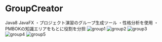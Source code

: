 # GroupCreator
Java8  JavaFX
・プロジェクト演習のグループ生成ツール
・性格分析を使用
・PMBOKの知識エリアをもとに役割を分担
![group1](https://user-images.githubusercontent.com/99701409/155055274-ee6e2966-b4e3-4862-8644-091519d13a3b.png)
![group2](https://user-images.githubusercontent.com/99701409/155055284-3690f153-72a3-4747-9e4d-a3932a5c95c1.png)
![group3](https://user-images.githubusercontent.com/99701409/155055288-5f0458ed-8fde-4592-81fb-b34d6dd3d9f2.png)
![group4](https://user-images.githubusercontent.com/99701409/155055295-d4660f8a-ccaa-4141-b7df-706c3929f1b6.png)
![group5](https://user-images.githubusercontent.com/99701409/155055302-d764cb03-683d-42a9-b56f-eda59e28cfdc.png)
